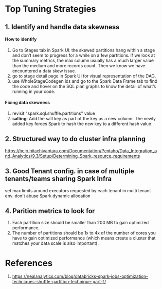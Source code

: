 # Top Tuning Strategies
## 1. Identify and handle data skewness
#### How to identify
1. Go to Stages tab in Spark UI: the skewed partitions hang within a stage and don’t seem to progress for a while on a few partitions. If we look at the summary metrics, the max column usually has a much larger value than the medium and more records count. Then we know we have encountered a data skew issue.
2. go to stage detail page in Spark UI for visual representation of the DAG. 
3. use WholeStageCodegen ids and go to the Spark Data Frame tab to find the code and hover on the SQL plan graphs to know the detail of what’s running in your code.

#### Fixing data skewness
1. revisit "spark.sql.shuffle.partitions" value
2. **salting**: Add the salt key as part of the key as a new column. The newly added key forces Spark to hash the new key to a different hash value

## 2. Structured way to do cluster infra planning
https://help.hitachivantara.com/Documentation/Pentaho/Data_Integration_and_Analytics/9.3/Setup/Determining_Spark_resource_requirements

## 3. Good Tenant config. in case of multiple tenants/teams sharing Spark Infra
set max limits around executors requested by each tenant in multi tenant env. don't abuse Spark dynamic allocation

## 4. Parition metrics to look for
1. Each partition size should be smaller than 200 MB to gain optimized performance.
2. The number of partitions should be 1x to 4x of the number of cores you have to gain optimized performance (which means create a cluster that matches your data scale is also important).


# References
1. https://nealanalytics.com/blog/databricks-spark-jobs-optimization-techniques-shuffle-partition-technique-part-1/
